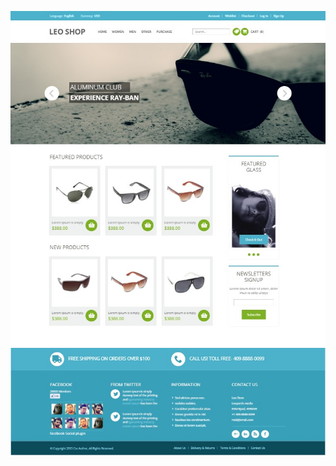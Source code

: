 ![leo_shop](https://github.com/pichuzhkinaen/Online-Shop/blob/master/leo_shop.jpg)
![leo_shop](https://github.com/pichuzhkinaen/Online-Shop/blob/master/leo_shop2.jpg)
